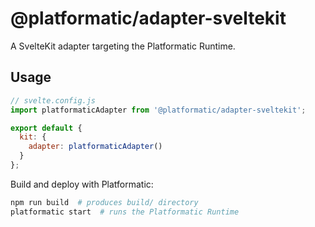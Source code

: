 # @platformatic/adapter-sveltekit

A SvelteKit adapter targeting the Platformatic Runtime.

## Usage

```js
// svelte.config.js
import platformaticAdapter from '@platformatic/adapter-sveltekit';

export default {
  kit: {
    adapter: platformaticAdapter()
  }
};
```

Build and deploy with Platformatic:

```bash
npm run build  # produces build/ directory
platformatic start  # runs the Platformatic Runtime
```
